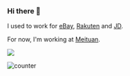 ### Hi there 👋



I used to work for [eBay](https://ebay.com), [Rakuten](https://www.rakuten.co.jp/) and [JD](https://jd.com).

For now, I'm working at [Meituan](https://meituan.com).

<img  src="https://github-readme-stats.vercel.app/api?username=loveky&show_icons=true&icon_color=0366d6&text_color=24292e&bg_color=ffffff&hide_title=true" />


![counter](https://en4i7xr4i89ckpx.m.pipedream.net)


<!--
**loveky/loveky** is a ✨ _special_ ✨ repository because its `README.md` (this file) appears on your GitHub profile.

Here are some ideas to get you started:

- 🔭 I’m currently working on ...
- 🌱 I’m currently learning ...
- 👯 I’m looking to collaborate on ...
- 🤔 I’m looking for help with ...
- 💬 Ask me about ...
- 📫 How to reach me: ...
- 😄 Pronouns: ...
- ⚡ Fun fact: ...
-->
